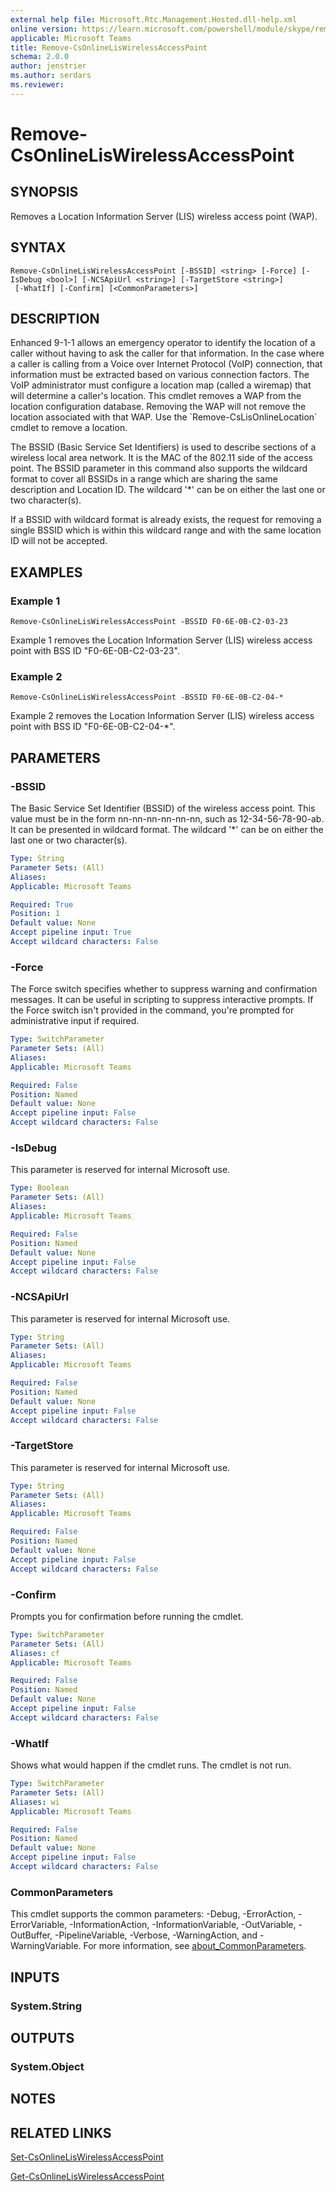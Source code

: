```yaml
---
external help file: Microsoft.Rtc.Management.Hosted.dll-help.xml
online version: https://learn.microsoft.com/powershell/module/skype/remove-csonlineliswirelessaccesspoint
applicable: Microsoft Teams
title: Remove-CsOnlineLisWirelessAccessPoint
schema: 2.0.0
author: jenstrier
ms.author: serdars
ms.reviewer:
---
```


# Remove-CsOnlineLisWirelessAccessPoint

## SYNOPSIS
Removes a Location Information Server (LIS) wireless access point (WAP).

## SYNTAX

```
Remove-CsOnlineLisWirelessAccessPoint [-BSSID] <string> [-Force] [-IsDebug <bool>] [-NCSApiUrl <string>] [-TargetStore <string>]
 [-WhatIf] [-Confirm] [<CommonParameters>]
```

## DESCRIPTION
Enhanced 9-1-1 allows an emergency operator to identify the location of a caller without having to ask the caller for that information. In the case where a caller is calling from a Voice over Internet Protocol (VoIP) connection, that information must be extracted based on various connection factors. The VoIP administrator must configure a location map (called a wiremap) that will determine a caller's location. This cmdlet removes a WAP from the location configuration database. Removing the WAP will not remove the location associated with that WAP. Use the \`Remove-CsLisOnlineLocation\` cmdlet to remove a location.

The BSSID (Basic Service Set Identifiers) is used to describe sections of a wireless local area network. It is the MAC of the 802.11 side of the access point. The BSSID parameter in this command also supports the wildcard format to cover all BSSIDs in a range which are sharing the same description and Location ID. The wildcard '*' can be on either the last one or two character(s).

If a BSSID with wildcard format is already exists, the request for removing a single BSSID which is within this wildcard range and with the same location ID will not be accepted.

## EXAMPLES

### Example 1
```
Remove-CsOnlineLisWirelessAccessPoint -BSSID F0-6E-0B-C2-03-23
```

Example 1 removes the Location Information Server (LIS) wireless access point with BSS ID "F0-6E-0B-C2-03-23".

### Example 2
```
Remove-CsOnlineLisWirelessAccessPoint -BSSID F0-6E-0B-C2-04-*
```

Example 2 removes the Location Information Server (LIS) wireless access point with BSS ID "F0-6E-0B-C2-04-*".

## PARAMETERS

### -BSSID
The Basic Service Set Identifier (BSSID) of the wireless access point. This value must be in the form nn-nn-nn-nn-nn-nn, such as 12-34-56-78-90-ab. It can be presented in wildcard format. The wildcard '*' can be on either the last one or two character(s).

```yaml
Type: String
Parameter Sets: (All)
Aliases:
Applicable: Microsoft Teams

Required: True
Position: 1
Default value: None
Accept pipeline input: True
Accept wildcard characters: False
```

### -Force
The Force switch specifies whether to suppress warning and confirmation messages.
It can be useful in scripting to suppress interactive prompts.
If the Force switch isn't provided in the command, you're prompted for administrative input if required.

```yaml
Type: SwitchParameter
Parameter Sets: (All)
Aliases:
Applicable: Microsoft Teams

Required: False
Position: Named
Default value: None
Accept pipeline input: False
Accept wildcard characters: False
```

### -IsDebug
This parameter is reserved for internal Microsoft use.

```yaml
Type: Boolean
Parameter Sets: (All)
Aliases:
Applicable: Microsoft Teams

Required: False
Position: Named
Default value: None
Accept pipeline input: False
Accept wildcard characters: False
```

### -NCSApiUrl
This parameter is reserved for internal Microsoft use.

```yaml
Type: String
Parameter Sets: (All)
Aliases:
Applicable: Microsoft Teams

Required: False
Position: Named
Default value: None
Accept pipeline input: False
Accept wildcard characters: False
```

### -TargetStore
This parameter is reserved for internal Microsoft use.

```yaml
Type: String
Parameter Sets: (All)
Aliases:
Applicable: Microsoft Teams

Required: False
Position: Named
Default value: None
Accept pipeline input: False
Accept wildcard characters: False
```

### -Confirm
Prompts you for confirmation before running the cmdlet.

```yaml
Type: SwitchParameter
Parameter Sets: (All)
Aliases: cf
Applicable: Microsoft Teams

Required: False
Position: Named
Default value: None
Accept pipeline input: False
Accept wildcard characters: False
```

### -WhatIf
Shows what would happen if the cmdlet runs.
The cmdlet is not run.

```yaml
Type: SwitchParameter
Parameter Sets: (All)
Aliases: wi
Applicable: Microsoft Teams

Required: False
Position: Named
Default value: None
Accept pipeline input: False
Accept wildcard characters: False
```

### CommonParameters
This cmdlet supports the common parameters: -Debug, -ErrorAction, -ErrorVariable, -InformationAction, -InformationVariable, -OutVariable, -OutBuffer, -PipelineVariable, -Verbose, -WarningAction, and -WarningVariable. For more information, see [about_CommonParameters](https://go.microsoft.com/fwlink/?LinkID=113216).


## INPUTS

### System.String

## OUTPUTS

### System.Object

## NOTES

## RELATED LINKS

[Set-CsOnlineLisWirelessAccessPoint](Set-CsOnlineLisWirelessAccessPoint.md)

[Get-CsOnlineLisWirelessAccessPoint](Get-CsOnlineLisWirelessAccessPoint.md)
